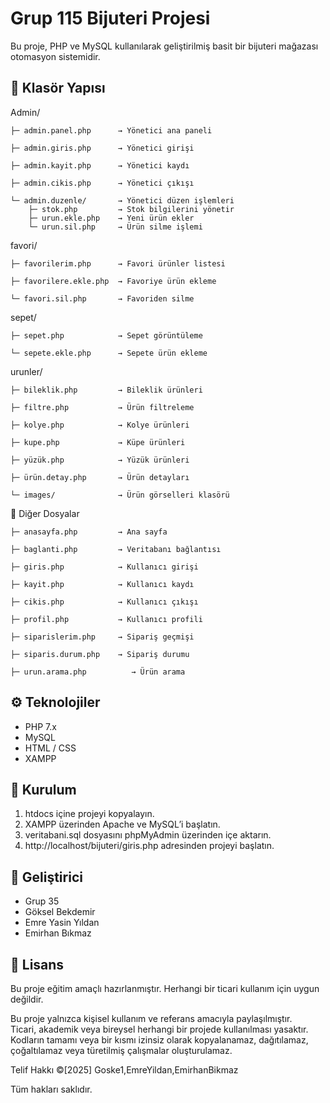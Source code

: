 # Grup 115 Bijuteri Projesi

Bu proje, PHP ve MySQL kullanılarak geliştirilmiş basit bir bijuteri mağazası otomasyon sistemidir.

## 📁 Klasör Yapısı
 
 Admin/  
   
    ├─ admin.panel.php      → Yönetici ana paneli 
   
    ├─ admin.giris.php     	→ Yönetici girişi 
   
    ├─ admin.kayit.php      → Yönetici kaydı 
   
    ├─ admin.cikis.php     	→ Yönetici çıkışı  
    
    └─ admin.duzenle/       → Yönetici düzen işlemleri 
        ├─ stok.php         → Stok bilgilerini yönetir 
        ├─ urun.ekle.php    → Yeni ürün ekler 
        └─ urun.sil.php     → Ürün silme işlemi 
        
 favori/  
   
    ├─ favorilerim.php      → Favori ürünler listesi 
    
    ├─ favorilere.ekle.php  → Favoriye ürün ekleme 
    
    └─ favori.sil.php       → Favoriden silme 
    
 sepet/  
   
    ├─ sepet.php            → Sepet görüntüleme 
    
    └─ sepete.ekle.php      → Sepete ürün ekleme 
    
 urunler/  
   
    ├─ bileklik.php         → Bileklik ürünleri 
    
    ├─ filtre.php           → Ürün filtreleme 
   
    ├─ kolye.php            → Kolye ürünleri 
   
    ├─ kupe.php             → Küpe ürünleri 
   
    ├─ yüzük.php            → Yüzük ürünleri 
    
    ├─ ürün.detay.php       → Ürün detayları 
    
    └─ images/              → Ürün görselleri klasörü 
    
📄 Diğer Dosyalar  
    
    ├─ anasayfa.php         → Ana sayfa 
    
    ├─ baglanti.php         → Veritabanı bağlantısı 
    
    ├─ giris.php            → Kullanıcı girişi 
    
    ├─ kayit.php            → Kullanıcı kaydı 
    
    ├─ cikis.php            → Kullanıcı çıkışı 
   
    ├─ profil.php           → Kullanıcı profili 
   
    ├─ siparislerim.php     → Sipariş geçmişi 
    
    ├─ siparis.durum.php    → Sipariş durumu 
   
    ├─ urun.arama.php		   → Ürün arama

## ⚙️ Teknolojiler

- PHP 7.x
- MySQL
- HTML / CSS
- XAMPP

## 🧪 Kurulum

1. htdocs içine projeyi kopyalayın.
2. XAMPP üzerinden Apache ve MySQL’i başlatın.
3. veritabani.sql dosyasını phpMyAdmin üzerinden içe aktarın.
4. http://localhost/bijuteri/giris.php adresinden projeyi başlatın.

## 👥 Geliştirici

- Grup 35
- Göksel Bekdemir
- Emre Yasin Yıldan
- Emirhan Bıkmaz

## 📄 Lisans

Bu proje eğitim amaçlı hazırlanmıştır. Herhangi bir ticari kullanım için uygun değildir.

Bu proje yalnızca kişisel kullanım ve referans amacıyla paylaşılmıştır.  
Ticari, akademik veya bireysel herhangi bir projede kullanılması yasaktır.  
Kodların tamamı veya bir kısmı izinsiz olarak kopyalanamaz, dağıtılamaz, çoğaltılamaz veya türetilmiş çalışmalar oluşturulamaz.

Telif Hakkı ©[2025] Goske1,EmreYildan,EmirhanBikmaz

Tüm hakları saklıdır.
